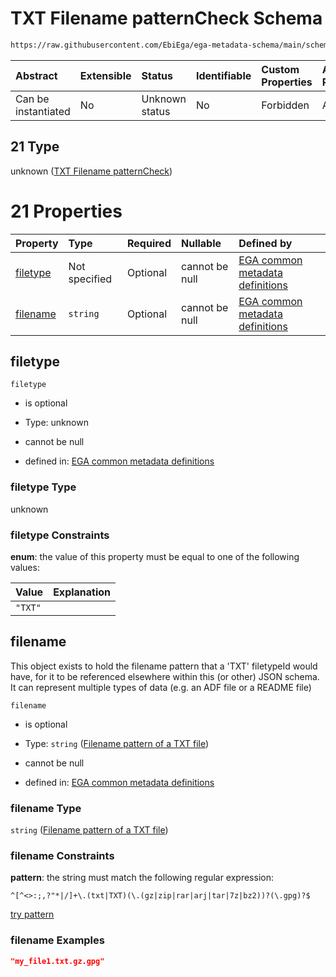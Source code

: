 # TXT Filename patternCheck Schema

```txt
https://raw.githubusercontent.com/EbiEga/ega-metadata-schema/main/schemas/EGA.common-definitions.json#/$defs/filenameFiletypePatternCheck/anyOf/21
```



| Abstract            | Extensible | Status         | Identifiable | Custom Properties | Additional Properties | Access Restrictions | Defined In                                                                                           |
| :------------------ | :--------- | :------------- | :----------- | :---------------- | :-------------------- | :------------------ | :--------------------------------------------------------------------------------------------------- |
| Can be instantiated | No         | Unknown status | No           | Forbidden         | Allowed               | none                | [EGA.common-definitions.json\*](../../../schemas/EGA.common-definitions.json "open original schema") |

## 21 Type

unknown ([TXT Filename patternCheck](ega-4-defs-check-filetype-checks-based-on-its-filename-anyof-txt-filename-patterncheck.md))

# 21 Properties

| Property              | Type          | Required | Nullable       | Defined by                                                                                                                                                                                                                                                                                                                                      |
| :-------------------- | :------------ | :------- | :------------- | :---------------------------------------------------------------------------------------------------------------------------------------------------------------------------------------------------------------------------------------------------------------------------------------------------------------------------------------------- |
| [filetype](#filetype) | Not specified | Optional | cannot be null | [EGA common metadata definitions](ega-4-defs-check-filetype-checks-based-on-its-filename-anyof-txt-filename-patterncheck-properties-filetype.md "https://raw.githubusercontent.com/EbiEga/ega-metadata-schema/main/schemas/EGA.common-definitions.json#/$defs/filenameFiletypePatternCheck/anyOf/21/properties/filetype")                       |
| [filename](#filename) | `string`      | Optional | cannot be null | [EGA common metadata definitions](ega-4-defs-check-filetype-checks-based-on-its-filename-anyof-txt-filename-patterncheck-properties-filename-pattern-of-a-txt-file.md "https://raw.githubusercontent.com/EbiEga/ega-metadata-schema/main/schemas/EGA.common-definitions.json#/$defs/filenameFiletypePatternCheck/anyOf/21/properties/filename") |

## filetype



`filetype`

* is optional

* Type: unknown

* cannot be null

* defined in: [EGA common metadata definitions](ega-4-defs-check-filetype-checks-based-on-its-filename-anyof-txt-filename-patterncheck-properties-filetype.md "https://raw.githubusercontent.com/EbiEga/ega-metadata-schema/main/schemas/EGA.common-definitions.json#/$defs/filenameFiletypePatternCheck/anyOf/21/properties/filetype")

### filetype Type

unknown

### filetype Constraints

**enum**: the value of this property must be equal to one of the following values:

| Value   | Explanation |
| :------ | :---------- |
| `"TXT"` |             |

## filename

This object exists to hold the filename pattern that a 'TXT' filetypeId would have, for it to be referenced elsewhere within this (or other) JSON schema. It can represent multiple types of data (e.g. an ADF file or a README file)

`filename`

* is optional

* Type: `string` ([Filename pattern of a TXT file](ega-4-defs-check-filetype-checks-based-on-its-filename-anyof-txt-filename-patterncheck-properties-filename-pattern-of-a-txt-file.md))

* cannot be null

* defined in: [EGA common metadata definitions](ega-4-defs-check-filetype-checks-based-on-its-filename-anyof-txt-filename-patterncheck-properties-filename-pattern-of-a-txt-file.md "https://raw.githubusercontent.com/EbiEga/ega-metadata-schema/main/schemas/EGA.common-definitions.json#/$defs/filenameFiletypePatternCheck/anyOf/21/properties/filename")

### filename Type

`string` ([Filename pattern of a TXT file](ega-4-defs-check-filetype-checks-based-on-its-filename-anyof-txt-filename-patterncheck-properties-filename-pattern-of-a-txt-file.md))

### filename Constraints

**pattern**: the string must match the following regular expression:&#x20;

```regexp
^[^<>:;,?"*|/]+\.(txt|TXT)(\.(gz|zip|rar|arj|tar|7z|bz2))?(\.gpg)?$
```

[try pattern](https://regexr.com/?expression=%5E%5B%5E%3C%3E%3A%3B%2C%3F%22*%7C%2F%5D%2B%5C.\(txt%7CTXT\)\(%5C.\(gz%7Czip%7Crar%7Carj%7Ctar%7C7z%7Cbz2\)\)%3F\(%5C.gpg\)%3F%24 "try regular expression with regexr.com")

### filename Examples

```json
"my_file1.txt.gz.gpg"
```
